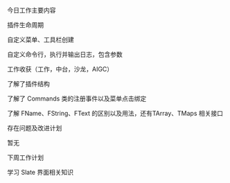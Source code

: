 今日工作主要内容

插件生命周期

自定义菜单、工具栏创建

自定义命令行，执行并输出日志，包含参数

工作收获（工作，中台，沙龙，AIGC）

了解了插件结构

了解了 Commands 类的注册事件以及菜单点击绑定

了解 FName、FString、FText 的区别以及用法，还有TArray、TMaps 相关接口

存在问题及改进计划

暂无

下周工作计划

学习 Slate 界面相关知识
